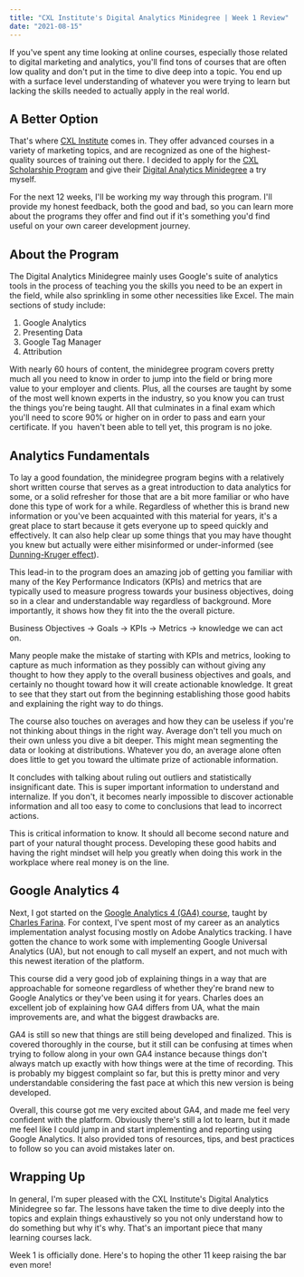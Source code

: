 ```yaml
---
title: "CXL Institute's Digital Analytics Minidegree | Week 1 Review"
date: "2021-08-15"
---
```


If you've spent any time looking at online courses, especially those related to digital marketing and analytics, you'll find tons of courses that are often low quality and don't put in the time to dive deep into a topic. You end up with a surface level understanding of whatever you were trying to learn but lacking the skills needed to actually apply in the real world.

## A Better Option

That's where <a href="http://cxl.com/#_r_billylinder" target="_blank">CXL Institute</a> comes in. They offer advanced courses in a variety of marketing topics, and are recognized as one of the highest-quality sources of training out there. I decided to apply for the <a href="https://cxl.com/institute/scholarship/#_r_billylinder" target="_blank">CXL Scholarship Program</a> and give their <a href="https://cxl.com/institute/certificate/cxl-digital-analytics/#_r_billylinder" target="_blank">Digital Analytics Minidegree</a> a try myself.

For the next 12 weeks, I'll be working my way through this program. I'll provide my honest feedback, both the good and bad, so you can learn more about the programs they offer and find out if it's something you'd find useful on your own career development journey.

## About the Program

The Digital Analytics Minidegree mainly uses Google's suite of analytics tools in the process of teaching you the skills you need to be an expert in the field, while also sprinkling in some other necessities like Excel. The main sections of study include:

1. Google Analytics
2. Presenting Data
3. Google Tag Manager
4. Attribution

With nearly 60 hours of content, the minidegree program covers pretty much all you need to know in order to jump into the field or bring more value to your employer and clients. Plus, all the courses are taught by some of the most well known experts in the industry, so you know you can trust the things you're being taught. All that culminates in a final exam which you'll need to score 90% or higher on in order to pass and earn your certificate. If you  haven't been able to tell yet, this program is no joke.

## Analytics Fundamentals

To lay a good foundation, the minidegree program begins with a relatively short written course that serves as a great introduction to data analytics for some, or a solid refresher for those that are a bit more familiar or who have done this type of work for a while. Regardless of whether this is brand new information or you've been acquainted with this material for years, it's a great place to start because it gets everyone up to speed quickly and effectively. It can also help clear up some things that you may have thought you knew but actually were either misinformed or under-informed (see <a href="https://en.wikipedia.org/wiki/Dunning%E2%80%93Kruger_effect" target="_blank">Dunning-Kruger effect</a>).

This lead-in to the program does an amazing job of getting you familiar with many of the Key Performance Indicators (KPIs) and metrics that are typically used to measure progress towards your business objectives, doing so in a clear and understandable way regardless of background. More importantly, it shows how they fit into the the overall picture.

Business Objectives -> Goals -> KPIs -> Metrics -> knowledge we can act on.

Many people make the mistake of starting with KPIs and metrics, looking to capture as much information as they possibly can without giving any thought to how they apply to the overall business objectives and goals, and certainly no thought toward how it will create actionable knowledge. It great to see that they start out from the beginning establishing those good habits and explaining the right way to do things.

The course also touches on averages and how they can be useless if you're not thinking about things in the right way. Average don't tell you much on their own unless you dive a bit deeper. This might mean segmenting the data or looking at distributions. Whatever you do, an average alone often does little to get you toward the ultimate prize of actionable information.

It concludes with talking about ruling out outliers and statistically insignificant date. This is super important information to understand and internalize. If you don't, it becomes nearly impossible to discover actionable information and all too easy to come to conclusions that lead to incorrect actions.

This is critical information to know. It should all become second nature and part of your natural thought process. Developing these good habits and having the right mindset will help you greatly when doing this work in the workplace where real money is on the line.

## Google Analytics 4

Next, I got started on the <a href="https://cxl.com/institute/course/google-analytics-4/#_r_billy36" target="_blank">Google Analytics 4 (GA4) course</a>, taught by <a href="https://twitter.com/charlesfarina" target="_blank">Charles Farina</a>. For context, I've spent most of my career as an analytics implementation analyst focusing mostly on Adobe Analytics tracking. I have gotten the chance to work some with implementing Google Universal Analytics (UA), but not enough to call myself an expert, and not much with this newest iteration of the platform.

This course did a very good job of explaining things in a way that are approachable for someone regardless of whether they're brand new to Google Analytics or they've been using it for years. Charles does an excellent job of explaining how GA4 differs from UA, what the main improvements are, and what the biggest drawbacks are.

GA4 is still so new that things are still being developed and finalized. This is covered thoroughly in the course, but it still can be confusing at times when trying to follow along in your own GA4 instance because things don't always match up exactly with how things were at the time of recording. This is probably my biggest complaint so far, but this is pretty minor and very understandable considering the fast pace at which this new version is being developed.

Overall, this course got me very excited about GA4, and made me feel very confident with the platform. Obviously there's still a lot to learn, but it made me feel like I could jump in and start implementing and reporting using Google Analytics. It also provided tons of resources, tips, and best practices to follow so you can avoid mistakes later on.

## Wrapping Up

In general, I'm super pleased with the CXL Institute's Digital Analytics Minidegree so far. The lessons have taken the time to dive deeply into the topics and explain things exhaustively so you not only understand how to do something but why it's why. That's an important piece that many learning courses lack.

Week 1 is officially done. Here's to hoping the other 11 keep raising the bar even more!
